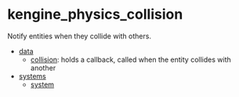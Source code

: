 # kengine_physics_collision

Notify entities when they collide with others.

* [data](data)
	* [collision](data/collision.md): holds a callback, called when the entity collides with another
* [systems](systems)
	* [system](systems/system.md)